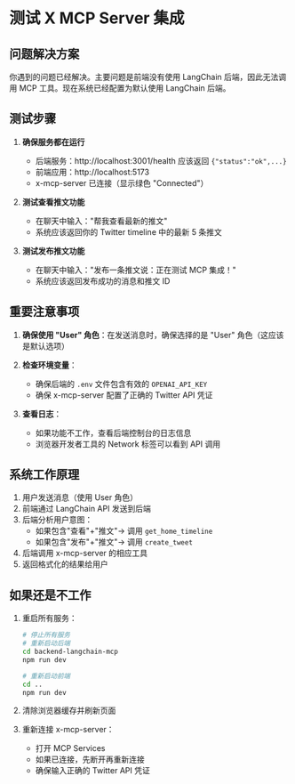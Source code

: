 # 测试 X MCP Server 集成

## 问题解决方案

你遇到的问题已经解决。主要问题是前端没有使用 LangChain 后端，因此无法调用 MCP 工具。现在系统已经配置为默认使用 LangChain 后端。

## 测试步骤

1. **确保服务都在运行**
   - 后端服务：http://localhost:3001/health 应该返回 `{"status":"ok",...}`
   - 前端应用：http://localhost:5173
   - x-mcp-server 已连接（显示绿色 "Connected"）

2. **测试查看推文功能**
   - 在聊天中输入："帮我查看最新的推文"
   - 系统应该返回你的 Twitter timeline 中的最新 5 条推文

3. **测试发布推文功能**
   - 在聊天中输入："发布一条推文说：正在测试 MCP 集成！"
   - 系统应该返回发布成功的消息和推文 ID

## 重要注意事项

1. **确保使用 "User" 角色**：在发送消息时，确保选择的是 "User" 角色（这应该是默认选项）

2. **检查环境变量**：
   - 确保后端的 `.env` 文件包含有效的 `OPENAI_API_KEY`
   - 确保 x-mcp-server 配置了正确的 Twitter API 凭证

3. **查看日志**：
   - 如果功能不工作，查看后端控制台的日志信息
   - 浏览器开发者工具的 Network 标签可以看到 API 调用

## 系统工作原理

1. 用户发送消息（使用 User 角色）
2. 前端通过 LangChain API 发送到后端
3. 后端分析用户意图：
   - 如果包含"查看"+"推文"→ 调用 `get_home_timeline`
   - 如果包含"发布"+"推文"→ 调用 `create_tweet`
4. 后端调用 x-mcp-server 的相应工具
5. 返回格式化的结果给用户

## 如果还是不工作

1. 重启所有服务：
   ```bash
   # 停止所有服务
   # 重新启动后端
   cd backend-langchain-mcp
   npm run dev
   
   # 重新启动前端
   cd ..
   npm run dev
   ```

2. 清除浏览器缓存并刷新页面

3. 重新连接 x-mcp-server：
   - 打开 MCP Services
   - 如果已连接，先断开再重新连接
   - 确保输入正确的 Twitter API 凭证 